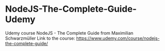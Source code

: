 # NodeJS-The-Complete-Guide-Udemy
Udemy course NodeJS - The Complete Guide from Maximilian Schwarzmüller
Link to the course: https://www.udemy.com/course/nodejs-the-complete-guide/
